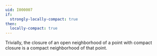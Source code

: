 ```yaml
---
uid: I000007
if:
  strongly-locally-compact: true
then:
  locally-compact: true
---
```

Trivially, the closure of an open neighborhood of a point with compact closure is a compact neighborhood of that point.

